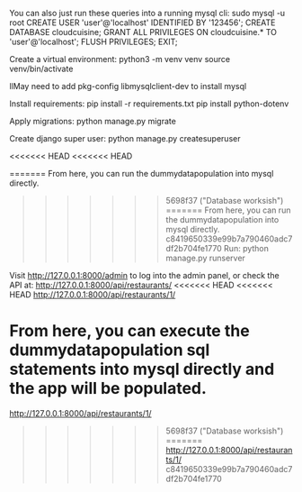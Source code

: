 You can also just run these queries into a running mysql cli: sudo mysql -u root
CREATE USER 'user'@'localhost' IDENTIFIED BY '123456';
CREATE DATABASE cloudcuisine;
GRANT ALL PRIVILEGES ON cloudcuisine.* TO 'user'@'localhost';
FLUSH PRIVILEGES;
EXIT;


Create a virtual environment: python3 -m venv venv
source venv/bin/activate

llMay need to add pkg-config libmysqlclient-dev to install mysql

Install requirements: pip install -r requirements.txt
pip install python-dotenv


Apply migrations: python manage.py migrate

Create django super user: python manage.py createsuperuser

<<<<<<< HEAD
<<<<<<< HEAD

=======
From here, you can run the dummydatapopulation into mysql directly.
>>>>>>> 5698f37 ("Database worksish")
=======
From here, you can run the dummydatapopulation into mysql directly.
>>>>>>> c8419650339e99b7a790460adc7df2b704fe1770
Run: python manage.py runserver

Visit http://127.0.0.1:8000/admin to log into the admin panel, or check the API at:
http://127.0.0.1:8000/api/restaurants/
<<<<<<< HEAD
<<<<<<< HEAD
http://127.0.0.1:8000/api/restaurants/1/

From here, you can execute the dummydatapopulation sql statements into mysql directly and the app will be populated.
=======
http://127.0.0.1:8000/api/restaurants/1/
>>>>>>> 5698f37 ("Database worksish")
=======
http://127.0.0.1:8000/api/restaurants/1/
>>>>>>> c8419650339e99b7a790460adc7df2b704fe1770
